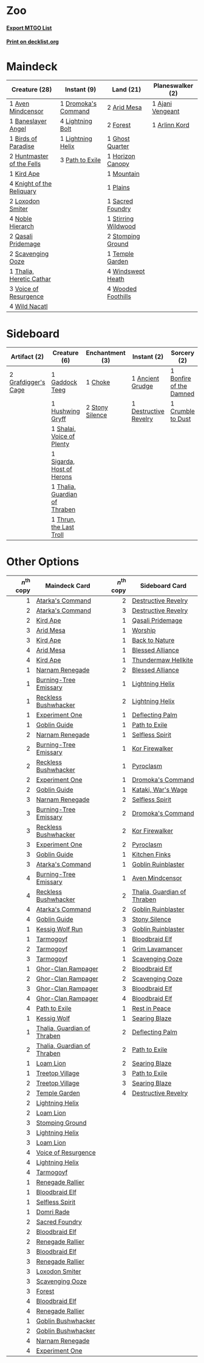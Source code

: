 # Zoo

#### [Export MTGO List](../collection/Zoo/Zoo.txt)
#### [Print on decklist.org](http://decklist.org/?deckmain=1%09Ajani%20Vengeant%0A2%09Arid%20Mesa%0A1%09Arlinn%20Kord%0A1%09Aven%20Mindcensor%0A1%09Baneslayer%20Angel%0A1%09Birds%20of%20Paradise%0A1%09Dromoka's%20Command%0A2%09Forest%0A1%09Ghost%20Quarter%0A1%09Horizon%20Canopy%0A2%09Huntmaster%20of%20the%20Fells%0A1%09Kird%20Ape%0A4%09Knight%20of%20the%20Reliquary%0A4%09Lightning%20Bolt%0A1%09Lightning%20Helix%0A2%09Loxodon%20Smiter%0A1%09Mountain%0A4%09Noble%20Hierarch%0A3%09Path%20to%20Exile%0A1%09Plains%0A2%09Qasali%20Pridemage%0A1%09Sacred%20Foundry%0A2%09Scavenging%20Ooze%0A1%09Stirring%20Wildwood%0A2%09Stomping%20Ground%0A1%09Temple%20Garden%0A1%09Thalia,%20Heretic%20Cathar%0A3%09Voice%20of%20Resurgence%0A4%09Wild%20Nacatl%0A4%09Windswept%20Heath%0A4%09Wooded%20Foothills&deckside=1%09Ancient%20Grudge%0A1%09Bonfire%20of%20the%20Damned%0A1%09Choke%0A1%09Crumble%20to%20Dust%0A1%09Destructive%20Revelry%0A1%09Gaddock%20Teeg%0A2%09Grafdigger's%20Cage%0A1%09Hushwing%20Gryff%0A1%09Shalai,%20Voice%20of%20Plenty%0A1%09Sigarda,%20Host%20of%20Herons%0A2%09Stony%20Silence%0A1%09Thalia,%20Guardian%20of%20Thraben%0A1%09Thrun,%20the%20Last%20Troll)
# Maindeck

|                                           Creature (28)                                            |                                         Instant (9)                                          |                                          Land (21)                                           |                                     Planeswalker (2)                                      |
|----------------------------------------------------------------------------------------------------|----------------------------------------------------------------------------------------------|----------------------------------------------------------------------------------------------|-------------------------------------------------------------------------------------------|
|1 [Aven Mindcensor](http://gatherer.wizards.com/Pages/Card/Details.aspx?multiverseid=429861)        |1 [Dromoka's Command](http://gatherer.wizards.com/Pages/Card/Details.aspx?multiverseid=394558)|2 [Arid Mesa](http://gatherer.wizards.com/Pages/Card/Details.aspx?multiverseid=426054)        |1 [Ajani Vengeant](http://gatherer.wizards.com/Pages/Card/Details.aspx?multiverseid=266299)|
|1 [Baneslayer Angel](http://gatherer.wizards.com/Pages/Card/Details.aspx?multiverseid=401633)       |4 [Lightning Bolt](http://gatherer.wizards.com/Pages/Card/Details.aspx?multiverseid=234704)   |2 [Forest](http://gatherer.wizards.com/Pages/Card/Details.aspx?multiverseid=439605)           |1 [Arlinn Kord](http://gatherer.wizards.com/Pages/Card/Details.aspx?multiverseid=439318)   |
|1 [Birds of Paradise](http://gatherer.wizards.com/Pages/Card/Details.aspx?multiverseid=416933)      |1 [Lightning Helix](http://gatherer.wizards.com/Pages/Card/Details.aspx?multiverseid=205361)  |1 [Ghost Quarter](http://gatherer.wizards.com/Pages/Card/Details.aspx?multiverseid=430470)    |                                                                                           |
|2 [Huntmaster of the Fells](http://gatherer.wizards.com/Pages/Card/Details.aspx?multiverseid=439333)|3 [Path to Exile](http://gatherer.wizards.com/Pages/Card/Details.aspx?multiverseid=370408)    |1 [Horizon Canopy](http://gatherer.wizards.com/Pages/Card/Details.aspx?multiverseid=438806)   |                                                                                           |
|1 [Kird Ape](http://gatherer.wizards.com/Pages/Card/Details.aspx?multiverseid=413679)               |                                                                                              |1 [Mountain](http://gatherer.wizards.com/Pages/Card/Details.aspx?multiverseid=439604)         |                                                                                           |
|4 [Knight of the Reliquary](http://gatherer.wizards.com/Pages/Card/Details.aspx?multiverseid=370379)|                                                                                              |1 [Plains](http://gatherer.wizards.com/Pages/Card/Details.aspx?multiverseid=439601)           |                                                                                           |
|2 [Loxodon Smiter](http://gatherer.wizards.com/Pages/Card/Details.aspx?multiverseid=290543)         |                                                                                              |1 [Sacred Foundry](http://gatherer.wizards.com/Pages/Card/Details.aspx?multiverseid=405106)   |                                                                                           |
|4 [Noble Hierarch](http://gatherer.wizards.com/Pages/Card/Details.aspx?multiverseid=397709)         |                                                                                              |1 [Stirring Wildwood](http://gatherer.wizards.com/Pages/Card/Details.aspx?multiverseid=401675)|                                                                                           |
|2 [Qasali Pridemage](http://gatherer.wizards.com/Pages/Card/Details.aspx?multiverseid=249405)       |                                                                                              |2 [Stomping Ground](http://gatherer.wizards.com/Pages/Card/Details.aspx?multiverseid=405110)  |                                                                                           |
|2 [Scavenging Ooze](http://gatherer.wizards.com/Pages/Card/Details.aspx?multiverseid=425959)        |                                                                                              |1 [Temple Garden](http://gatherer.wizards.com/Pages/Card/Details.aspx?multiverseid=405112)    |                                                                                           |
|1 [Thalia, Heretic Cathar](http://gatherer.wizards.com/Pages/Card/Details.aspx?multiverseid=414338) |                                                                                              |4 [Windswept Heath](http://gatherer.wizards.com/Pages/Card/Details.aspx?multiverseid=405115)  |                                                                                           |
|3 [Voice of Resurgence](http://gatherer.wizards.com/Pages/Card/Details.aspx?multiverseid=426025)    |                                                                                              |4 [Wooded Foothills](http://gatherer.wizards.com/Pages/Card/Details.aspx?multiverseid=405116) |                                                                                           |
|4 [Wild Nacatl](http://gatherer.wizards.com/Pages/Card/Details.aspx?multiverseid=249401)            |                                                                                              |                                                                                              |                                                                                           |


# Sideboard

|                                         Artifact (2)                                         |                                              Creature (6)                                              |                                     Enchantment (3)                                      |                                          Instant (2)                                           |                                           Sorcery (2)                                            |
|----------------------------------------------------------------------------------------------|--------------------------------------------------------------------------------------------------------|------------------------------------------------------------------------------------------|------------------------------------------------------------------------------------------------|--------------------------------------------------------------------------------------------------|
|2 [Grafdigger's Cage](http://gatherer.wizards.com/Pages/Card/Details.aspx?multiverseid=426046)|1 [Gaddock Teeg](http://gatherer.wizards.com/Pages/Card/Details.aspx?multiverseid=140188)               |1 [Choke](http://gatherer.wizards.com/Pages/Card/Details.aspx?multiverseid=430685)        |1 [Ancient Grudge](http://gatherer.wizards.com/Pages/Card/Details.aspx?multiverseid=425913)     |1 [Bonfire of the Damned](http://gatherer.wizards.com/Pages/Card/Details.aspx?multiverseid=425916)|
|                                                                                              |1 [Hushwing Gryff](http://gatherer.wizards.com/Pages/Card/Details.aspx?multiverseid=420685)             |2 [Stony Silence](http://gatherer.wizards.com/Pages/Card/Details.aspx?multiverseid=425850)|1 [Destructive Revelry](http://gatherer.wizards.com/Pages/Card/Details.aspx?multiverseid=373351)|1 [Crumble to Dust](http://gatherer.wizards.com/Pages/Card/Details.aspx?multiverseid=401850)      |
|                                                                                              |1 [Shalai, Voice of Plenty](http://gatherer.wizards.com/Pages/Card/Details.aspx?multiverseid=442923)    |                                                                                          |                                                                                                |                                                                                                  |
|                                                                                              |1 [Sigarda, Host of Herons](http://gatherer.wizards.com/Pages/Card/Details.aspx?multiverseid=240033)    |                                                                                          |                                                                                                |                                                                                                  |
|                                                                                              |1 [Thalia, Guardian of Thraben](http://gatherer.wizards.com/Pages/Card/Details.aspx?multiverseid=442025)|                                                                                          |                                                                                                |                                                                                                  |
|                                                                                              |1 [Thrun, the Last Troll](http://gatherer.wizards.com/Pages/Card/Details.aspx?multiverseid=214050)      |                                                                                          |                                                                                                |                                                                                                  |


# Other Options

|*n*<sup>th</sup> copy|                                            Maindeck Card                                             |*n*<sup>th</sup> copy|                                            Sideboard Card                                            |
|--------------------:|------------------------------------------------------------------------------------------------------|--------------------:|------------------------------------------------------------------------------------------------------|
|                    1|[Atarka's Command](http://gatherer.wizards.com/Pages/Card/Details.aspx?multiverseid=394502)           |                    2|[Destructive Revelry](http://gatherer.wizards.com/Pages/Card/Details.aspx?multiverseid=373351)        |
|                    2|[Atarka's Command](http://gatherer.wizards.com/Pages/Card/Details.aspx?multiverseid=394502)           |                    3|[Destructive Revelry](http://gatherer.wizards.com/Pages/Card/Details.aspx?multiverseid=373351)        |
|                    2|[Kird Ape](http://gatherer.wizards.com/Pages/Card/Details.aspx?multiverseid=413679)                   |                    1|[Qasali Pridemage](http://gatherer.wizards.com/Pages/Card/Details.aspx?multiverseid=249405)           |
|                    3|[Arid Mesa](http://gatherer.wizards.com/Pages/Card/Details.aspx?multiverseid=426054)                  |                    1|[Worship](http://gatherer.wizards.com/Pages/Card/Details.aspx?multiverseid=429865)                    |
|                    3|[Kird Ape](http://gatherer.wizards.com/Pages/Card/Details.aspx?multiverseid=413679)                   |                    1|[Back to Nature](http://gatherer.wizards.com/Pages/Card/Details.aspx?multiverseid=383187)             |
|                    4|[Arid Mesa](http://gatherer.wizards.com/Pages/Card/Details.aspx?multiverseid=426054)                  |                    1|[Blessed Alliance](http://gatherer.wizards.com/Pages/Card/Details.aspx?multiverseid=414302)           |
|                    4|[Kird Ape](http://gatherer.wizards.com/Pages/Card/Details.aspx?multiverseid=413679)                   |                    1|[Thundermaw Hellkite](http://gatherer.wizards.com/Pages/Card/Details.aspx?multiverseid=438715)        |
|                    1|[Narnam Renegade](http://gatherer.wizards.com/Pages/Card/Details.aspx?multiverseid=423784)            |                    2|[Blessed Alliance](http://gatherer.wizards.com/Pages/Card/Details.aspx?multiverseid=414302)           |
|                    1|[Burning-Tree Emissary](http://gatherer.wizards.com/Pages/Card/Details.aspx?multiverseid=426032)      |                    1|[Lightning Helix](http://gatherer.wizards.com/Pages/Card/Details.aspx?multiverseid=205361)            |
|                    1|[Reckless Bushwhacker](http://gatherer.wizards.com/Pages/Card/Details.aspx?multiverseid=407626)       |                    2|[Lightning Helix](http://gatherer.wizards.com/Pages/Card/Details.aspx?multiverseid=205361)            |
|                    1|[Experiment One](http://gatherer.wizards.com/Pages/Card/Details.aspx?multiverseid=405219)             |                    1|[Deflecting Palm](http://gatherer.wizards.com/Pages/Card/Details.aspx?multiverseid=386516)            |
|                    1|[Goblin Guide](http://gatherer.wizards.com/Pages/Card/Details.aspx?multiverseid=425921)               |                    1|[Path to Exile](http://gatherer.wizards.com/Pages/Card/Details.aspx?multiverseid=370408)              |
|                    2|[Narnam Renegade](http://gatherer.wizards.com/Pages/Card/Details.aspx?multiverseid=423784)            |                    1|[Selfless Spirit](http://gatherer.wizards.com/Pages/Card/Details.aspx?multiverseid=414332)            |
|                    2|[Burning-Tree Emissary](http://gatherer.wizards.com/Pages/Card/Details.aspx?multiverseid=426032)      |                    1|[Kor Firewalker](http://gatherer.wizards.com/Pages/Card/Details.aspx?multiverseid=442010)             |
|                    2|[Reckless Bushwhacker](http://gatherer.wizards.com/Pages/Card/Details.aspx?multiverseid=407626)       |                    1|[Pyroclasm](http://gatherer.wizards.com/Pages/Card/Details.aspx?multiverseid=4354)                    |
|                    2|[Experiment One](http://gatherer.wizards.com/Pages/Card/Details.aspx?multiverseid=405219)             |                    1|[Dromoka's Command](http://gatherer.wizards.com/Pages/Card/Details.aspx?multiverseid=394558)          |
|                    2|[Goblin Guide](http://gatherer.wizards.com/Pages/Card/Details.aspx?multiverseid=425921)               |                    1|[Kataki, War's Wage](http://gatherer.wizards.com/Pages/Card/Details.aspx?multiverseid=370414)         |
|                    3|[Narnam Renegade](http://gatherer.wizards.com/Pages/Card/Details.aspx?multiverseid=423784)            |                    2|[Selfless Spirit](http://gatherer.wizards.com/Pages/Card/Details.aspx?multiverseid=414332)            |
|                    3|[Burning-Tree Emissary](http://gatherer.wizards.com/Pages/Card/Details.aspx?multiverseid=426032)      |                    2|[Dromoka's Command](http://gatherer.wizards.com/Pages/Card/Details.aspx?multiverseid=394558)          |
|                    3|[Reckless Bushwhacker](http://gatherer.wizards.com/Pages/Card/Details.aspx?multiverseid=407626)       |                    2|[Kor Firewalker](http://gatherer.wizards.com/Pages/Card/Details.aspx?multiverseid=442010)             |
|                    3|[Experiment One](http://gatherer.wizards.com/Pages/Card/Details.aspx?multiverseid=405219)             |                    2|[Pyroclasm](http://gatherer.wizards.com/Pages/Card/Details.aspx?multiverseid=4354)                    |
|                    3|[Goblin Guide](http://gatherer.wizards.com/Pages/Card/Details.aspx?multiverseid=425921)               |                    1|[Kitchen Finks](http://gatherer.wizards.com/Pages/Card/Details.aspx?multiverseid=370458)              |
|                    3|[Atarka's Command](http://gatherer.wizards.com/Pages/Card/Details.aspx?multiverseid=394502)           |                    1|[Goblin Ruinblaster](http://gatherer.wizards.com/Pages/Card/Details.aspx?multiverseid=180411)         |
|                    4|[Burning-Tree Emissary](http://gatherer.wizards.com/Pages/Card/Details.aspx?multiverseid=426032)      |                    1|[Aven Mindcensor](http://gatherer.wizards.com/Pages/Card/Details.aspx?multiverseid=429861)            |
|                    4|[Reckless Bushwhacker](http://gatherer.wizards.com/Pages/Card/Details.aspx?multiverseid=407626)       |                    2|[Thalia, Guardian of Thraben](http://gatherer.wizards.com/Pages/Card/Details.aspx?multiverseid=442025)|
|                    4|[Atarka's Command](http://gatherer.wizards.com/Pages/Card/Details.aspx?multiverseid=394502)           |                    2|[Goblin Ruinblaster](http://gatherer.wizards.com/Pages/Card/Details.aspx?multiverseid=180411)         |
|                    4|[Goblin Guide](http://gatherer.wizards.com/Pages/Card/Details.aspx?multiverseid=425921)               |                    3|[Stony Silence](http://gatherer.wizards.com/Pages/Card/Details.aspx?multiverseid=425850)              |
|                    1|[Kessig Wolf Run](http://gatherer.wizards.com/Pages/Card/Details.aspx?multiverseid=373323)            |                    3|[Goblin Ruinblaster](http://gatherer.wizards.com/Pages/Card/Details.aspx?multiverseid=180411)         |
|                    1|[Tarmogoyf](http://gatherer.wizards.com/Pages/Card/Details.aspx?multiverseid=370404)                  |                    1|[Bloodbraid Elf](http://gatherer.wizards.com/Pages/Card/Details.aspx?multiverseid=423509)             |
|                    2|[Tarmogoyf](http://gatherer.wizards.com/Pages/Card/Details.aspx?multiverseid=370404)                  |                    1|[Grim Lavamancer](http://gatherer.wizards.com/Pages/Card/Details.aspx?multiverseid=234706)            |
|                    3|[Tarmogoyf](http://gatherer.wizards.com/Pages/Card/Details.aspx?multiverseid=370404)                  |                    1|[Scavenging Ooze](http://gatherer.wizards.com/Pages/Card/Details.aspx?multiverseid=425959)            |
|                    1|[Ghor-Clan Rampager](http://gatherer.wizards.com/Pages/Card/Details.aspx?multiverseid=425990)         |                    2|[Bloodbraid Elf](http://gatherer.wizards.com/Pages/Card/Details.aspx?multiverseid=423509)             |
|                    2|[Ghor-Clan Rampager](http://gatherer.wizards.com/Pages/Card/Details.aspx?multiverseid=425990)         |                    2|[Scavenging Ooze](http://gatherer.wizards.com/Pages/Card/Details.aspx?multiverseid=425959)            |
|                    3|[Ghor-Clan Rampager](http://gatherer.wizards.com/Pages/Card/Details.aspx?multiverseid=425990)         |                    3|[Bloodbraid Elf](http://gatherer.wizards.com/Pages/Card/Details.aspx?multiverseid=423509)             |
|                    4|[Ghor-Clan Rampager](http://gatherer.wizards.com/Pages/Card/Details.aspx?multiverseid=425990)         |                    4|[Bloodbraid Elf](http://gatherer.wizards.com/Pages/Card/Details.aspx?multiverseid=423509)             |
|                    4|[Path to Exile](http://gatherer.wizards.com/Pages/Card/Details.aspx?multiverseid=370408)              |                    1|[Rest in Peace](http://gatherer.wizards.com/Pages/Card/Details.aspx?multiverseid=442021)              |
|                    1|[Kessig Wolf](http://gatherer.wizards.com/Pages/Card/Details.aspx?multiverseid=220040)                |                    1|[Searing Blaze](http://gatherer.wizards.com/Pages/Card/Details.aspx?multiverseid=270873)              |
|                    1|[Thalia, Guardian of Thraben](http://gatherer.wizards.com/Pages/Card/Details.aspx?multiverseid=442025)|                    2|[Deflecting Palm](http://gatherer.wizards.com/Pages/Card/Details.aspx?multiverseid=386516)            |
|                    2|[Thalia, Guardian of Thraben](http://gatherer.wizards.com/Pages/Card/Details.aspx?multiverseid=442025)|                    2|[Path to Exile](http://gatherer.wizards.com/Pages/Card/Details.aspx?multiverseid=370408)              |
|                    1|[Loam Lion](http://gatherer.wizards.com/Pages/Card/Details.aspx?multiverseid=249377)                  |                    2|[Searing Blaze](http://gatherer.wizards.com/Pages/Card/Details.aspx?multiverseid=270873)              |
|                    1|[Treetop Village](http://gatherer.wizards.com/Pages/Card/Details.aspx?multiverseid=442766)            |                    3|[Path to Exile](http://gatherer.wizards.com/Pages/Card/Details.aspx?multiverseid=370408)              |
|                    2|[Treetop Village](http://gatherer.wizards.com/Pages/Card/Details.aspx?multiverseid=442766)            |                    3|[Searing Blaze](http://gatherer.wizards.com/Pages/Card/Details.aspx?multiverseid=270873)              |
|                    2|[Temple Garden](http://gatherer.wizards.com/Pages/Card/Details.aspx?multiverseid=405112)              |                    4|[Destructive Revelry](http://gatherer.wizards.com/Pages/Card/Details.aspx?multiverseid=373351)        |
|                    2|[Lightning Helix](http://gatherer.wizards.com/Pages/Card/Details.aspx?multiverseid=205361)            |                     |                                                                                                      |
|                    2|[Loam Lion](http://gatherer.wizards.com/Pages/Card/Details.aspx?multiverseid=249377)                  |                     |                                                                                                      |
|                    3|[Stomping Ground](http://gatherer.wizards.com/Pages/Card/Details.aspx?multiverseid=405110)            |                     |                                                                                                      |
|                    3|[Lightning Helix](http://gatherer.wizards.com/Pages/Card/Details.aspx?multiverseid=205361)            |                     |                                                                                                      |
|                    3|[Loam Lion](http://gatherer.wizards.com/Pages/Card/Details.aspx?multiverseid=249377)                  |                     |                                                                                                      |
|                    4|[Voice of Resurgence](http://gatherer.wizards.com/Pages/Card/Details.aspx?multiverseid=426025)        |                     |                                                                                                      |
|                    4|[Lightning Helix](http://gatherer.wizards.com/Pages/Card/Details.aspx?multiverseid=205361)            |                     |                                                                                                      |
|                    4|[Tarmogoyf](http://gatherer.wizards.com/Pages/Card/Details.aspx?multiverseid=370404)                  |                     |                                                                                                      |
|                    1|[Renegade Rallier](http://gatherer.wizards.com/Pages/Card/Details.aspx?multiverseid=423800)           |                     |                                                                                                      |
|                    1|[Bloodbraid Elf](http://gatherer.wizards.com/Pages/Card/Details.aspx?multiverseid=423509)             |                     |                                                                                                      |
|                    1|[Selfless Spirit](http://gatherer.wizards.com/Pages/Card/Details.aspx?multiverseid=414332)            |                     |                                                                                                      |
|                    1|[Domri Rade](http://gatherer.wizards.com/Pages/Card/Details.aspx?multiverseid=425986)                 |                     |                                                                                                      |
|                    2|[Sacred Foundry](http://gatherer.wizards.com/Pages/Card/Details.aspx?multiverseid=405106)             |                     |                                                                                                      |
|                    2|[Bloodbraid Elf](http://gatherer.wizards.com/Pages/Card/Details.aspx?multiverseid=423509)             |                     |                                                                                                      |
|                    2|[Renegade Rallier](http://gatherer.wizards.com/Pages/Card/Details.aspx?multiverseid=423800)           |                     |                                                                                                      |
|                    3|[Bloodbraid Elf](http://gatherer.wizards.com/Pages/Card/Details.aspx?multiverseid=423509)             |                     |                                                                                                      |
|                    3|[Renegade Rallier](http://gatherer.wizards.com/Pages/Card/Details.aspx?multiverseid=423800)           |                     |                                                                                                      |
|                    3|[Loxodon Smiter](http://gatherer.wizards.com/Pages/Card/Details.aspx?multiverseid=290543)             |                     |                                                                                                      |
|                    3|[Scavenging Ooze](http://gatherer.wizards.com/Pages/Card/Details.aspx?multiverseid=425959)            |                     |                                                                                                      |
|                    3|[Forest](http://gatherer.wizards.com/Pages/Card/Details.aspx?multiverseid=439605)                     |                     |                                                                                                      |
|                    4|[Bloodbraid Elf](http://gatherer.wizards.com/Pages/Card/Details.aspx?multiverseid=423509)             |                     |                                                                                                      |
|                    4|[Renegade Rallier](http://gatherer.wizards.com/Pages/Card/Details.aspx?multiverseid=423800)           |                     |                                                                                                      |
|                    1|[Goblin Bushwhacker](http://gatherer.wizards.com/Pages/Card/Details.aspx?multiverseid=177501)         |                     |                                                                                                      |
|                    2|[Goblin Bushwhacker](http://gatherer.wizards.com/Pages/Card/Details.aspx?multiverseid=177501)         |                     |                                                                                                      |
|                    4|[Narnam Renegade](http://gatherer.wizards.com/Pages/Card/Details.aspx?multiverseid=423784)            |                     |                                                                                                      |
|                    4|[Experiment One](http://gatherer.wizards.com/Pages/Card/Details.aspx?multiverseid=405219)             |                     |                                                                                                      |

